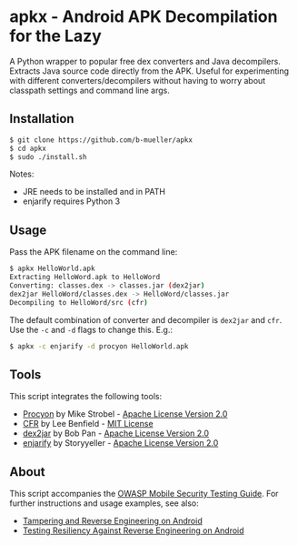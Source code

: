 # apkx - Android APK Decompilation for the Lazy

A Python wrapper to popular free dex converters and Java decompilers. Extracts Java source code directly from the APK. Useful for experimenting with different converters/decompilers without having to worry about classpath settings and command line args.

## Installation

```bash
$ git clone https://github.com/b-mueller/apkx
$ cd apkx
$ sudo ./install.sh
```

Notes: 

- JRE needs to be installed and in PATH
- enjarify requires Python 3

## Usage

Pass the APK filename on the command line:

```bash
$ apkx HelloWorld.apk 
Extracting HelloWord.apk to HelloWord
Converting: classes.dex -> classes.jar (dex2jar)
dex2jar HelloWord/classes.dex -> HelloWord/classes.jar
Decompiling to HelloWord/src (cfr)
```

The default combination of converter and decompiler is <code>dex2jar</code> and <code>cfr</code>. Use the <code>-c</code> and <code>-d</code> flags to change this. E.g.:

```bash
$ apkx -c enjarify -d procyon HelloWorld.apk
```

## Tools

This script integrates the following tools:

- [Procyon](https://bitbucket.org/mstrobel/procyon) by Mike Strobel - [Apache License Version 2.0](https://www.apache.org/licenses/LICENSE-2.0.html)
- [CFR](http://www.benf.org/other/cfr/) by Lee Benfield  - [MIT License](https://opensource.org/licenses/MIT)
- [dex2jar](https://github.com/pxb1988/dex2jar) by Bob Pan - [Apache License Version 2.0](https://www.apache.org/licenses/LICENSE-2.0.html)
- [enjarify](https://github.com/Storyyeller/enjarify) by Storyyeller - [Apache License Version 2.0](https://www.apache.org/licenses/LICENSE-2.0.html)

## About

This script accompanies the [OWASP Mobile Security Testing Guide](https://github.com/OWASP/owasp-mstg). For further instructions and usage examples, see also:

- [Tampering and Reverse Engineering on Android](https://github.com/OWASP/owasp-mstg/blob/master/Document/0x05c-Reverse-Engineering-and-Tampering.md)
- [Testing Resiliency Against Reverse Engineering on Android](https://github.com/OWASP/owasp-mstg/blob/master/Document/0x05j-Testing-Resiliency-Against-Reverse-Engineering.md)

